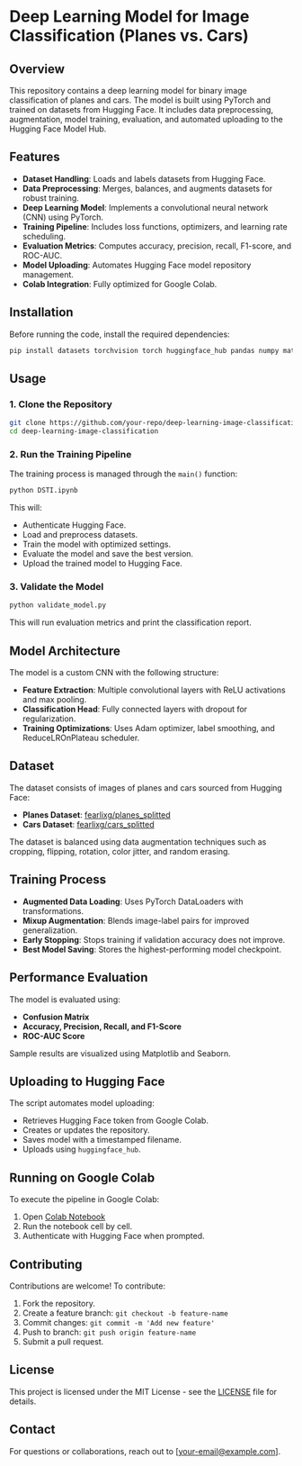 # Deep Learning Model for Image Classification (Planes vs. Cars)

## Overview
This repository contains a deep learning model for binary image classification of planes and cars. The model is built using PyTorch and trained on datasets from Hugging Face. It includes data preprocessing, augmentation, model training, evaluation, and automated uploading to the Hugging Face Model Hub.

## Features
- **Dataset Handling**: Loads and labels datasets from Hugging Face.
- **Data Preprocessing**: Merges, balances, and augments datasets for robust training.
- **Deep Learning Model**: Implements a convolutional neural network (CNN) using PyTorch.
- **Training Pipeline**: Includes loss functions, optimizers, and learning rate scheduling.
- **Evaluation Metrics**: Computes accuracy, precision, recall, F1-score, and ROC-AUC.
- **Model Uploading**: Automates Hugging Face model repository management.
- **Colab Integration**: Fully optimized for Google Colab.

## Installation
Before running the code, install the required dependencies:

```bash
pip install datasets torchvision torch huggingface_hub pandas numpy matplotlib seaborn scikit-learn tqdm
```

## Usage
### 1. Clone the Repository
```bash
git clone https://github.com/your-repo/deep-learning-image-classification.git
cd deep-learning-image-classification
```

### 2. Run the Training Pipeline
The training process is managed through the `main()` function:
```python
python DSTI.ipynb
```
This will:
- Authenticate Hugging Face.
- Load and preprocess datasets.
- Train the model with optimized settings.
- Evaluate the model and save the best version.
- Upload the trained model to Hugging Face.

### 3. Validate the Model
```python
python validate_model.py
```
This will run evaluation metrics and print the classification report.

## Model Architecture
The model is a custom CNN with the following structure:
- **Feature Extraction**: Multiple convolutional layers with ReLU activations and max pooling.
- **Classification Head**: Fully connected layers with dropout for regularization.
- **Training Optimizations**: Uses Adam optimizer, label smoothing, and ReduceLROnPlateau scheduler.

## Dataset
The dataset consists of images of planes and cars sourced from Hugging Face:
- **Planes Dataset**: [fearlixg/planes_splitted](https://huggingface.co/datasets/fearlixg/planes_splitted)
- **Cars Dataset**: [fearlixg/cars_splitted](https://huggingface.co/datasets/fearlixg/cars_splitted)

The dataset is balanced using data augmentation techniques such as cropping, flipping, rotation, color jitter, and random erasing.

## Training Process
- **Augmented Data Loading**: Uses PyTorch DataLoaders with transformations.
- **Mixup Augmentation**: Blends image-label pairs for improved generalization.
- **Early Stopping**: Stops training if validation accuracy does not improve.
- **Best Model Saving**: Stores the highest-performing model checkpoint.

## Performance Evaluation
The model is evaluated using:
- **Confusion Matrix**
- **Accuracy, Precision, Recall, and F1-Score**
- **ROC-AUC Score**

Sample results are visualized using Matplotlib and Seaborn.

## Uploading to Hugging Face
The script automates model uploading:
- Retrieves Hugging Face token from Google Colab.
- Creates or updates the repository.
- Saves model with a timestamped filename.
- Uploads using `huggingface_hub`.

## Running on Google Colab
To execute the pipeline in Google Colab:
1. Open [Colab Notebook](https://colab.research.google.com/drive/1Rb2ScqetPYqYMxRaXiUJ2TL1W5V4BDdz)
2. Run the notebook cell by cell.
3. Authenticate with Hugging Face when prompted.

## Contributing
Contributions are welcome! To contribute:
1. Fork the repository.
2. Create a feature branch: `git checkout -b feature-name`
3. Commit changes: `git commit -m 'Add new feature'`
4. Push to branch: `git push origin feature-name`
5. Submit a pull request.

## License
This project is licensed under the MIT License - see the [LICENSE](LICENSE) file for details.

## Contact
For questions or collaborations, reach out to [your-email@example.com].


